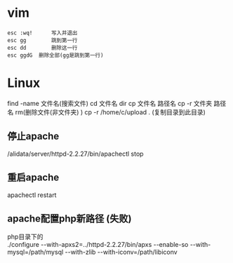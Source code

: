 # vim
    esc :wq!      写入并退出
    esc gg        跳到第一行
    esc dd        删除这一行
	esc ggdG  删除全部(gg是跳到第一行)
# Linux
find -name 文件名(搜索文件)
cd 文件名
dir
cp 文件名 路径名
cp -r 文件夹 路径名
rm(删除文件(非文件夹) )
cp -r /home/c/upload . (复制目录到此目录)
## 停止apache                                   
/alidata/server/httpd-2.2.27/bin/apachectl stop
## 重启apache
apachectl restart

## apache配置php新路径 (失败)
php目录下的  
./configure --with-apxs2=../httpd-2.2.27/bin/apxs --enable-so
--with-mysql=/path/mysql --with-zlib --with-iconv=/path/libiconv



    
